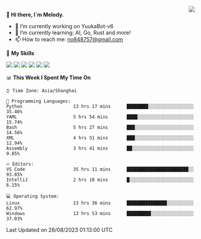 <a href="#">
  <img align="right" src="https://github-readme-stats.vercel.app/api?username=melodyyuuka&count_private=true&show_icons=true" />
</a>

**👋 Hi there, I`m Melody.**

- 🔭 I’m currently working on YuukaBot-v6
- 🌱 I’m currently learning: AI, Go, Rust and more!
- 📫 How to reach me: no848757@gmail.com

🌟 **My Skills** 

![](https://img.shields.io/badge/-Python-3e74a2?style=flat-square&logo=Python&logoColor=fff)
![](https://img.shields.io/badge/-Java-007396?style=flat-square&logo=OpenJDK&logoColor=fff)
![](https://img.shields.io/badge/-Node.js-339933?style=flat-square&logo=Node.js&logoColor=fff)
![](https://img.shields.io/badge/-Git-f05032?style=flat-square&logo=git&logoColor=fff)
![](https://img.shields.io/badge/-PostgreSQL-4169e1?style=flat-square&logo=PostgreSQL&logoColor=fff)
![](https://img.shields.io/badge/-VSCode-007acc?style=flat-square&logo=Visual-Studio-Code&logoColor=fff)


<!--START_SECTION:waka-->
📊 **This Week I Spent My Time On** 

```text
⌚︎ Time Zone: Asia/Shanghai

💬 Programming Languages: 
Python                   13 hrs 17 mins      ████████░░░░░░░░░░░░░░░░░   35.46% 
YAML                     5 hrs 54 mins       ████░░░░░░░░░░░░░░░░░░░░░   15.74% 
Bash                     5 hrs 27 mins       ███░░░░░░░░░░░░░░░░░░░░░░   14.56% 
XML                      4 hrs 51 mins       ███░░░░░░░░░░░░░░░░░░░░░░   12.94% 
Assembly                 3 hrs 41 mins       ██░░░░░░░░░░░░░░░░░░░░░░░   9.85%

🔥 Editors: 
VS Code                  35 hrs 11 mins      ███████████████████████░░   93.85% 
IntelliJ                 2 hrs 18 mins       █░░░░░░░░░░░░░░░░░░░░░░░░   6.15%

💻 Operating System: 
Linux                    23 hrs 36 mins      ███████████████░░░░░░░░░░   62.97% 
Windows                  13 hrs 53 mins      █████████░░░░░░░░░░░░░░░░   37.03%

```


 Last Updated on 28/08/2023 01:13:00 UTC
<!--END_SECTION:waka-->
